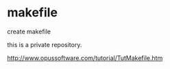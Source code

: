 makefile
========

create makefile

this is a private repository.

http://www.opussoftware.com/tutorial/TutMakefile.htm
